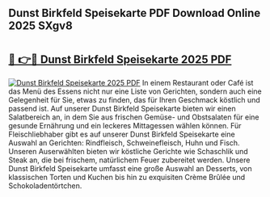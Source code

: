 ## Dunst Birkfeld Speisekarte PDF Download Online 2025 SXgv8

# <h2><a href="http://gcaze9i.nevu.top/?p=Dunst+Birkfeld+Speisekarte">🔗 👉🔴 Dunst Birkfeld Speisekarte 2025 PDF</a></h2>

[![Dunst Birkfeld Speisekarte 2025 PDF](https://i.imgur.com/dBaPXMq.png)](http://gcaze9i.nevu.top/?p=Dunst+Birkfeld+Speisekarte)
In einem Restaurant oder Café ist das Menü des Essens nicht nur eine Liste von Gerichten, sondern auch eine Gelegenheit für Sie, etwas zu finden, das für Ihren Geschmack köstlich und passend ist. Auf unserer Dunst Birkfeld Speisekarte bieten wir einen Salatbereich an, in dem Sie aus frischen Gemüse- und Obstsalaten für eine gesunde Ernährung und ein leckeres Mittagessen wählen können. Für Fleischliebhaber gibt es auf unserer Dunst Birkfeld Speisekarte eine Auswahl an Gerichten: Rindfleisch, Schweinefleisch, Huhn und Fisch. Unseren Auserwählten bieten wir köstliche Gerichte wie Schaschlik und Steak an, die bei frischem, natürlichem Feuer zubereitet werden. Unsere Dunst Birkfeld Speisekarte umfasst eine große Auswahl an Desserts, von klassischen Torten und Kuchen bis hin zu exquisiten Crème Brûlée und Schokoladentörtchen.
